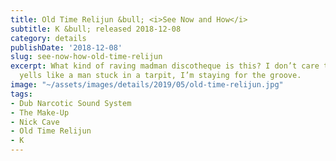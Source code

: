 ```yaml
---
title: Old Time Relijun &bull; <i>See Now and How</i>
subtitle: K &bull; released 2018-12-08
category: details
publishDate: '2018-12-08'
slug: see-now-how-old-time-relijun
excerpt: What kind of raving madman discotheque is this? I don’t care that the singer
  yells like a man stuck in a tarpit, I’m staying for the groove.
image: "~/assets/images/details/2019/05/old-time-relijun.jpg"
tags:
- Dub Narcotic Sound System
- The Make-Up
- Nick Cave
- Old Time Relijun
- K
---
```


